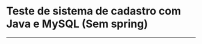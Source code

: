 # Teste de sistema de cadastro com Java e MySQL (Sem spring)
----------------------------------------------------------



